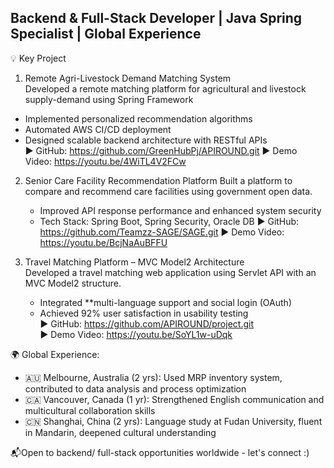 ## Backend & Full-Stack Developer | Java Spring Specialist | Global Experience

💡 Key Project
 1. Remote Agri-Livestock Demand Matching System  
   Developed a remote matching platform for agricultural and livestock supply-demand using Spring Framework 
   - Implemented personalized recommendation algorithms  
   - Automated AWS CI/CD deployment
   - Designed scalable backend architecture with RESTful APIs  
   ▶ GitHub: https://github.com/GreenHubPj/APIROUND.git
   ▶ Demo Video: https://youtu.be/4WiTL4V2FCw

2. Senior Care Facility Recommendation Platform 
   Built a platform to compare and recommend care facilities using government open data.  
   - Improved API response performance and enhanced system security 
   - Tech Stack: Spring Boot, Spring Security, Oracle DB 
   ▶ GitHub: https://github.com/Teamzz-SAGE/SAGE.git 
   ▶ Demo Video: https://youtu.be/BcjNaAuBFFU

3. Travel Matching Platform – MVC Model2 Architecture  
   Developed a travel matching web application using Servlet API with an MVC Model2 structure.  
   - Integrated **multi-language support and social login (OAuth)  
   - Achieved 92% user satisfaction in usability testing  
   ▶ GitHub: https://github.com/APIROUND/project.git  
   ▶ Demo Video: https://youtu.be/SoYL1w-uDqk

🌍 Global Experience:
- 🇦🇺 Melbourne, Australia (2 yrs): Used MRP inventory system, contributed to data analysis and process optimization  
- 🇨🇦 Vancouver, Canada (1 yr): Strengthened English communication and multicultural collaboration skills  
- 🇨🇳 Shanghai, China (2 yrs): Language study at Fudan University, fluent in Mandarin, deepened cultural understanding

📬Open to backend/ full-stack opportunities worldwide - let's connect :)
